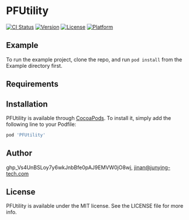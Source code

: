 # PFUtility

[![CI Status](https://img.shields.io/travis/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/PFUtility.svg?style=flat)](https://travis-ci.org/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/PFUtility)
[![Version](https://img.shields.io/cocoapods/v/PFUtility.svg?style=flat)](https://cocoapods.org/pods/PFUtility)
[![License](https://img.shields.io/cocoapods/l/PFUtility.svg?style=flat)](https://cocoapods.org/pods/PFUtility)
[![Platform](https://img.shields.io/cocoapods/p/PFUtility.svg?style=flat)](https://cocoapods.org/pods/PFUtility)

## Example

To run the example project, clone the repo, and run `pod install` from the Example directory first.

## Requirements

## Installation

PFUtility is available through [CocoaPods](https://cocoapods.org). To install
it, simply add the following line to your Podfile:

```ruby
pod 'PFUtility'
```

## Author

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, jinan@junying-tech.com

## License

PFUtility is available under the MIT license. See the LICENSE file for more info.
